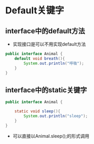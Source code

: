 Default关键字
===
## interface中的default方法
* 实现接口是可以不用实现default方法
```java
public interface Animal {
    default void breath(){
        System.out.println("呼吸");
    }
}
```
## interface中的static关键字
```java
public interface Animal {

    static void sleep(){
        System.out.println("sleep");
    }
}
```
* 可以直接以Animal.sleep();的形式调用
